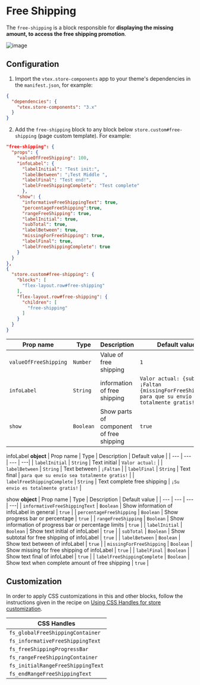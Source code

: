 # Free Shipping

The `free-shipping` is a block responsible for **displaying the missing amount, to access the free shipping promotion**.

![image](https://user-images.githubusercontent.com/74076308/101827422-4fcef700-3afe-11eb-8911-a5d344f90fc8.PNG)

## Configuration

1. Import the `vtex.store-components` app to your theme's dependencies in the `manifest.json`, for example:

```json
{
  "dependencies": {
    "vtex.store-components": "3.x"
  }
}
```

2. Add the `free-shipping` block to any block below `store.custom#free-shipping` (page custom template). For example:

```json
"free-shipping": {
  "props": {
    "valueOfFreeShipping": 100,
    "infoLabel": {
      "labelInitial": "Test init:",
      "labelBetween": "¡Test Middle ",
      "labelFinal": "Test end!",
      "labelFreeShippingComplete": "Test complete"
      },
    "show": {
      "informativeFreeShippingText": true,
      "percentageFreeShipping":true,
      "rangeFreeShipping": true,
      "labelInitial": true,
      "subTotal": true,
      "labelBetween": true,
      "missingForFreeShipping": true,
      "labelFinal": true,
      "labelFreeShippingComplete": true
    }
  }
},
{
  "store.custom#free-shipping": {
    "blocks": [
      "flex-layout.row#free-shipping"
    ],
    "flex-layout.row#free-shipping": {
      "children": [
        "free-shipping"
      ]
    }
  }
}
```

| Prop name | Type | Description | Default value |
| --- | --- | --- | ---| 
| `valueOfFreeShipping` | `Number` | Value of free shipping | `1` |
| `infoLabel` | `String` | information of free shipping | `Valor actual: {subTotal} ¡Faltan {missingForFreeShipping} para que su envío sea totalmente gratis!` |
| `show` | `Boolean` | Show parts of component of free shipping | `true` |


infoLabel **object**
| Prop name | Type | Description | Default value |
| --- | --- | --- | ---| 
| `labelInitial` | `String` | Text initial | `Valor actual:` |
| `labelBetween` | `String` | Text between | `¡Faltan` |
| `labelFinal` | `String` | Text final  | `para que su envío sea totalmente gratis!` |
| `labelFreeShippingComplete` | `String` | Text complete free shipping  | `¡Su envio es totalmente gratis!` |


show **object**
| Prop name | Type | Description | Default value |
| --- | --- | --- | ---| 
| `informativeFreeShippingText` | `Boolean` | Show information of infoLabel in general | `true` |
| `percentageFreeShipping` | `Boolean` | Show progress bar or percentage | `true` |
| `rangeFreeShipping` | `Boolean` | Show information of progress bar or percentage limits | `true` |
| `labelInitial` | `Boolean` | Show text initial of infoLabel | `true` |
| `subTotal` | `Boolean` | Show subtotal for free shipping of infoLabel | `true` |
| `labelBetween` | `Boolean` | Show text between of infoLabel | `true` |
| `missingForFreeShipping` | `Boolean` | Show missing for free shipping of infoLabel | `true` |
| `labelFinal` | `Boolean` | Show text final of infoLabel | `true` |
| `labelFreeShippingComplete` | `Boolean` | Show text when complete amount of free shipping | `true` |



## Customization

In order to apply CSS customizations in this and other blocks, follow the instructions given in the recipe on [Using CSS Handles for store customization](https://vtex.io/docs/recipes/style/using-css-handles-for-store-customization).

| CSS Handles |
| --- |
| `fs_globalFreeShippingContainer` |
| `fs_informativeFreeShippingText` |
| `fs_freeShippingProgressBar` |
| `fs_rangeFreeShippingContainer` |
| `fs_initialRangeFreeShippingText` |
| `fs_endRangeFreeShippingText` |
